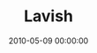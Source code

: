 ---
layout: series
series: "Lavish"
permalink: "/lavish/"
title: Lavish
date: 2010-05-09 00:00:00
endDate: 2010-06-06 00:00:00
description: "When we hear the word ''lavish'' we might think of over-indulgence, excess and even waste. But from everything we read in the Bible, lavish is probably the best way to describe God's goodness toward us. The real question is whether or not we're willing to receive all that He wants to give us. Join us as we take a look at God's lavish love for us."
src: "http://s3.amazonaws.com/crossroads-media/images/legacy/content/Lavish_90x90.jpg"
---